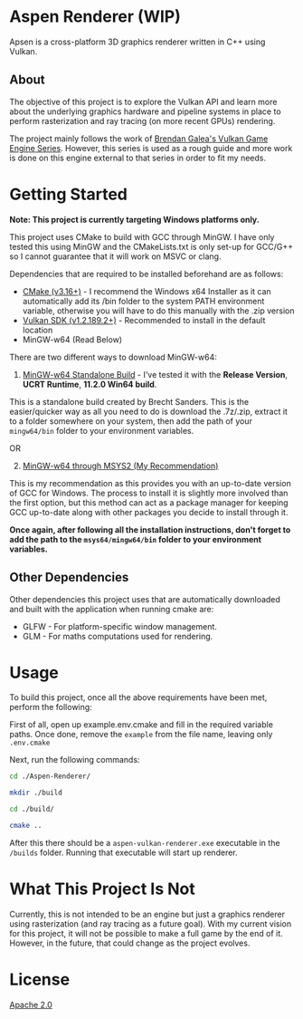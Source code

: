 # Aspen Renderer (WIP)

Apsen is a cross-platform 3D graphics renderer written in C++ using Vulkan.

## About 
The objective of this project is to explore the Vulkan API and learn more about the underlying graphics hardware and pipeline systems in place to perform rasterization and ray tracing (on more recent GPUs) rendering.

The project mainly follows the work of [Brendan Galea's Vulkan Game Engine Series](https://www.youtube.com/watch?v=Y9U9IE0gVHA&list=PL8327DO66nu9qYVKLDmdLW_84-yE4auCR). However, this series is used as a rough guide and more work is done on this engine external to that series in order to fit my needs.

# Getting Started
**Note: This project is currently targeting Windows platforms only.**

This project uses CMake to build with GCC through MinGW. I have only tested this using MinGW and the CMakeLists.txt is only set-up for GCC/G++ so I cannot guarantee that it will work on MSVC or clang.

Dependencies that are required to be installed beforehand are as follows:
- [CMake (v3.16+)](https://cmake.org/download/) - I recommend the Windows x64 Installer as it can automatically add its /bin folder to the system PATH environment variable, otherwise you will have to do this manually with the .zip version
- [Vulkan SDK (v1.2.189.2+)](https://vulkan.lunarg.com/) - Recommended to install in the default location
- MinGW-w64 (Read Below)

There are two different ways to download MinGW-w64:
1. [MinGW-w64 Standalone Build](https://winlibs.com/) - I've tested it with the **Release Version**, **UCRT Runtime**, **11.2.0 Win64 build**.

This is a standalone build created by Brecht Sanders. This is the easier/quicker way as all you need to do is download the .7z/.zip, extract it to a folder somewhere on your system, then add the path of your `mingw64/bin` folder to your environment variables.

OR

2. [MinGW-w64 through MSYS2 (My Recommendation)](https://www.msys2.org/)

This is my recommendation as this provides you with an up-to-date version of GCC for Windows. The process to install it is slightly more involved than the first option, but this method can act as a package manager for keeping GCC up-to-date along with other packages you decide to install through it.

**Once again, after following all the installation instructions, don't forget to add the path to the `msys64/mingw64/bin` folder to your environment variables.**

## Other Dependencies
Other dependencies this project uses that are automatically downloaded and built with the application when running cmake are:

- GLFW - For platform-specific window management.
- GLM - For maths computations used for rendering.

# Usage
To build this project, once all the above requirements have been met, perform the following:

First of all, open up example.env.cmake and fill in the required variable paths. Once done, remove the `example` from the file name, leaving only `.env.cmake`

Next, run the following commands:

```bash
cd ./Aspen-Renderer/

mkdir ./build

cd ./build/

cmake ..
```

After this there should be a `aspen-vulkan-renderer.exe` executable in the `/builds` folder. Running that executable will start up renderer.

# What This Project Is Not
Currently, this is not intended to be an engine but just a graphics renderer using rasterization (and ray tracing as a future goal). With my current vision for this project, it will not be possible to make a full game by the end of it. However, in the future, that could change as the project evolves.

# License
[Apache 2.0](https://www.apache.org/licenses/LICENSE-2.0)